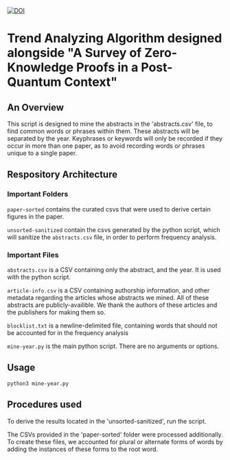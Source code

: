 [![DOI](https://zenodo.org/badge/486460500.svg)](https://zenodo.org/badge/latestdoi/486460500)
# Trend Analyzing Algorithm designed alongside "A Survey of Zero-Knowledge Proofs in a Post-Quantum Context"
## An Overview
This script is designed to mine the abstracts in the 'abstracts.csv' file, to find common words or phrases within them. These abstracts will be separated by the year. Keyphrases or keywords will only be recorded if they occur in more than one paper, as to avoid recording words or phrases unique to a single paper. 

## Respository Architecture

### Important Folders
`paper-sorted` contains the curated csvs that were used to derive certain figures in the paper.

`unsorted-sanitized` contain the csvs generated by the python script, which will sanitize the `abstracts.csv` file, in order to perform frequency analysis.

### Important Files

`abstracts.csv` is a CSV containing only the abstract, and the year. It is used with the python script.

`article-info.csv` is a CSV containing authorship information, and other metadata regarding the articles whose abstracts we mined. All of these abstracts are publicly-availible. We thank the authors of these articles and the publishers for making them so. 

`blocklist.txt` is a newline-delimited file, containing words that should not be accounted for in the frequency analysis

`mine-year.py` is the main python script. There are no arguments or options.

## Usage

`python3 mine-year.py`


## Procedures used
To derive the results located in the 'unsorted-sanitized', run the script. 

The CSVs provided in the 'paper-sorted' folder were processed additionally. To create these files, we accounted for plural or alternate forms of words by adding the instances of these forms to the root word. 
